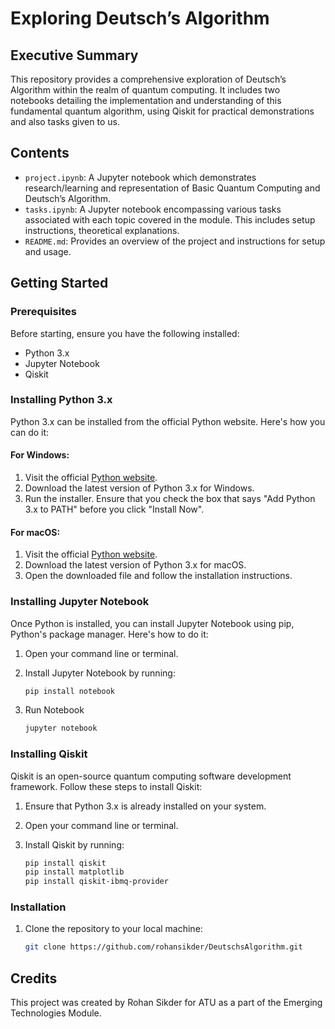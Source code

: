 # Exploring Deutsch’s Algorithm

## Executive Summary
This repository provides a comprehensive exploration of Deutsch’s Algorithm within the realm of quantum computing. It includes two notebooks detailing the implementation and understanding of this fundamental quantum algorithm, using Qiskit for practical demonstrations and also tasks given to us.

## Contents
- `project.ipynb`: A Jupyter notebook which demonstrates research/learning and representation of Basic Quantum Computing and Deutsch’s Algorithm.
- `tasks.ipynb`: A Jupyter notebook encompassing various tasks associated with each topic covered in the module. This includes setup instructions, theoretical explanations.
- `README.md`: Provides an overview of the project and instructions for setup and usage.

## Getting Started

### Prerequisites
Before starting, ensure you have the following installed:
- Python 3.x
- Jupyter Notebook
- Qiskit

### Installing Python 3.x

Python 3.x can be installed from the official Python website. Here's how you can do it:

#### For Windows:

1. Visit the official [Python website](https://www.python.org/downloads/).
2. Download the latest version of Python 3.x for Windows.
3. Run the installer. Ensure that you check the box that says "Add Python 3.x to PATH" before you click "Install Now".

#### For macOS:

1. Visit the official [Python website](https://www.python.org/downloads/).
2. Download the latest version of Python 3.x for macOS.
3. Open the downloaded file and follow the installation instructions.

### Installing Jupyter Notebook

Once Python is installed, you can install Jupyter Notebook using pip, Python's package manager. Here's how to do it:

1. Open your command line or terminal.
2. Install Jupyter Notebook by running:

   ```bash
   pip install notebook
3. Run Notebook
   ```bash
   jupyter notebook

### Installing Qiskit

Qiskit is an open-source quantum computing software development framework. Follow these steps to install Qiskit:

1. Ensure that Python 3.x is already installed on your system.

2. Open your command line or terminal.

3. Install Qiskit by running:

   ```bash
   pip install qiskit
   pip install matplotlib
   pip install qiskit-ibmq-provider

### Installation
1. Clone the repository to your local machine:
   ```bash
   git clone https://github.com/rohansikder/DeutschsAlgorithm.git

## Credits
This project was created by Rohan Sikder for ATU as a part of the Emerging Technologies Module.
